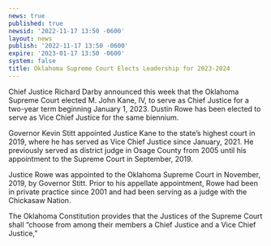 ```yaml
---
news: true
published: true
newsid: '2022-11-17 13:50 -0600'
layout: news
publish: '2022-11-17 13:50 -0600'
expire: '2023-01-17 13:50 -0600'
system: false
title: Oklahoma Supreme Court Elects Leadership for 2023-2024
---
```

Chief Justice Richard Darby announced this week that the Oklahoma Supreme Court elected M. John Kane, IV, to serve as Chief Justice for a two-year term beginning January 1, 2023.  Dustin Rowe has been elected to serve as Vice Chief Justice for the same biennium.
 
Governor Kevin Stitt appointed Justice Kane to the state’s highest court in 2019, where he has served as Vice Chief Justice since January, 2021.  He previously served as district judge in Osage County from 2005 until his appointment to the Supreme Court in September, 2019.
 
Justice Rowe was appointed to the Oklahoma Supreme Court in November, 2019, by Governor Stitt.  Prior to his appellate appointment, Rowe had been in private practice since 2001 and had been serving as a judge with the Chickasaw Nation.
 
The Oklahoma Constitution provides that the Justices of the Supreme Court shall “choose from among their members a Chief Justice and a Vice Chief Justice,” 

